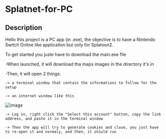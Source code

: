 # Splatnet-for-PC
## Description
Hello this project is a PC app (in .exe), the objective is to have a Nintendo Switch Online like application but only for Splatoon2.

To get started you juste have to download the main.exe file

-When launched, it will download tha maps images in the directory it's in

-Then, it will open 2 things:

	-> a terminal window that contain the informations to follow for the setup
	
	-> an internet window like this
	
![image](https://user-images.githubusercontent.com/85625458/188688504-81a12d03-9a8b-4330-a11d-6122e84e295c.png)

	-> Log in, right click the "Select this account" button, copy the link address, and paste it in the terminal window
	
	-> Then the app will try to generate cookies and close, you just have to re-open it and normaly, and then, it shiuld run 
	
	
